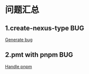 # 问题汇总

## 1.create-nexus-type BUG

[Generate bug](https://github.com/paljs/create-nexus-type/issues/17)

## 2.pmt with pnpm BUG

[Handle pnpm](https://github.com/Errorname/prisma-multi-tenant/issues/50)
